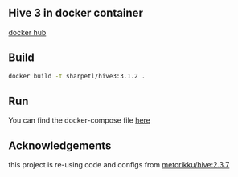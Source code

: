 ## Hive 3 in docker container

[docker hub](https://hub.docker.com/repository/docker/sharpetl/hive3)

## Build

```sh
docker build -t sharpetl/hive3:3.1.2 .
```

## Run

You can find the docker-compose file [here](https://github.com/SharpData/SharpETL/tree/main/docker)

## Acknowledgements

this project is re-using code and configs from [metorikku/hive:2.3.7](https://hub.docker.com/r/metorikku/hive)
